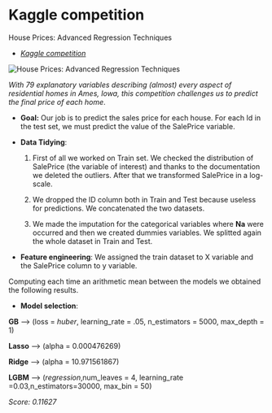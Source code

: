 # Kaggle competition
House Prices: Advanced Regression Techniques

+ [*Kaggle competition*](https://www.kaggle.com/c/house-prices-advanced-regression-techniques/submissions?sortBy=date&group=all&page=1)

![House Prices: Advanced Regression Techniques](https://kaggle2.blob.core.windows.net/competitions/kaggle/5407/media/housesbanner.png)

*With 79 explanatory variables describing (almost) every aspect of residential homes in Ames, Iowa, this competition challenges us to predict the final price of each home*.

+ **Goal:**
Our job is to predict the sales price for each house. For each Id in the test set, we must predict the value of the SalePrice variable. 

+ **Data Tidying**:
  1. First of all we worked on Train set. We checked the distribution of SalePrice (the variable of interest) and thanks to the documentation we deleted the outliers. After that we transformed SalePrice in a log-scale.

  2. We dropped the ID column both in Train and Test because useless for predictions. We concatenated the two datasets.
  
  3. We made the imputation for the categorical variables where **Na** were occurred and then we created dummies variables. We splitted again the whole dataset in Train and Test.

+ **Feature engineering**:
We assigned the train dataset to X variable and the SalePrice column to y variable.

Computing each time an arithmetic mean between the models we obtained the following results.

+ **Model selection**:

**GB** —> (loss = *huber*, learning_rate = .05, n_estimators = 5000, max_depth = 1) 

**Lasso** —> (alpha = 0.000476269)

**Ridge** —> (alpha = 10.971561867)

**LGBM** —> (*regression*‚num_leaves = 4, learning_rate =0.03,n_estimators=30000, max_bin = 50) 

*Score: 0.11627*
